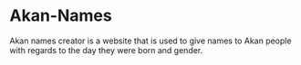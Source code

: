 # Akan-Names
Akan names creator is a website that is used to give names to Akan people with regards to the day they were born and gender.
